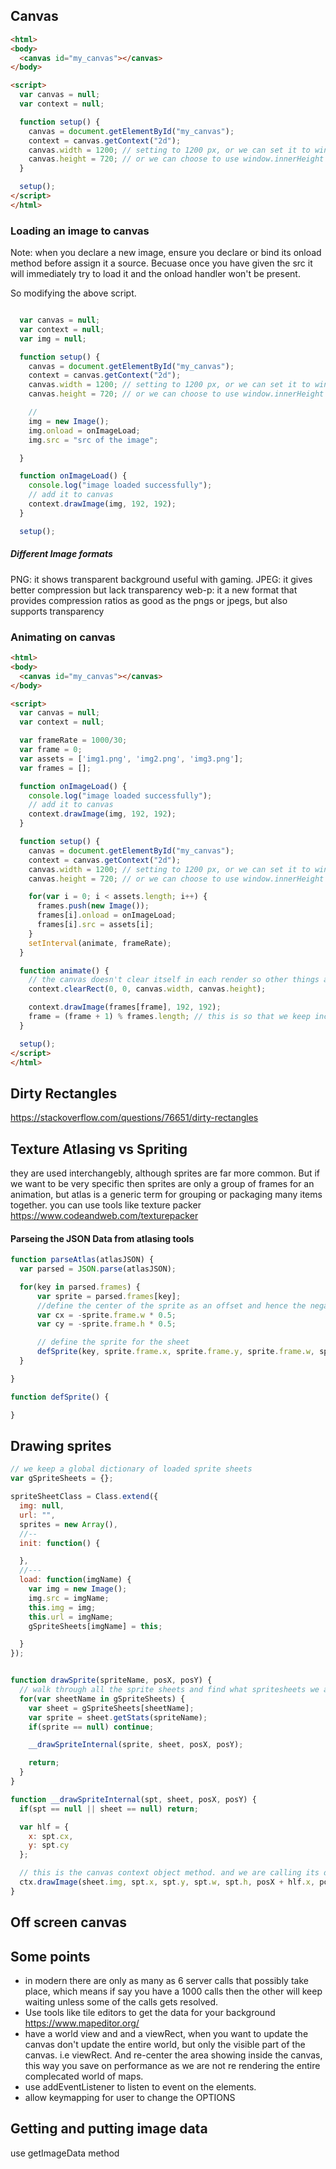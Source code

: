 ## Canvas

```HTML
<html>
<body>
  <canvas id="my_canvas"></canvas>
</body>

<script>
  var canvas = null;
  var context = null;

  function setup() {
    canvas = document.getElementById("my_canvas");
    context = canvas.getContext("2d");
    canvas.width = 1200; // setting to 1200 px, or we can set it to window.innerWidth
    canvas.height = 720; // or we can choose to use window.innerHeight
  }

  setup();
</script>
</html>
```

### Loading an image to canvas
Note: when you declare a new image, ensure you declare or bind its onload method before assign it a source. Becuase once you have given the src it will immediately try to load it and the onload handler won't be present.

So modifying the above script.
```js

  var canvas = null;
  var context = null;
  var img = null;

  function setup() {
    canvas = document.getElementById("my_canvas");
    context = canvas.getContext("2d");
    canvas.width = 1200; // setting to 1200 px, or we can set it to window.innerWidth
    canvas.height = 720; // or we can choose to use window.innerHeight

    //
    img = new Image();
    img.onload = onImageLoad;
    img.src = "src of the image";

  }

  function onImageLoad() {
    console.log("image loaded successfully");
    // add it to canvas
    context.drawImage(img, 192, 192);
  }

  setup();

```
##### Different Image formats
PNG: it shows transparent background useful with gaming.
JPEG: it gives better compression but lack transparency
web-p: it a new format that provides compression ratios as good as the pngs or jpegs, but also supports transparency

### Animating on canvas
```HTML
<html>
<body>
  <canvas id="my_canvas"></canvas>
</body>

<script>
  var canvas = null;
  var context = null;

  var frameRate = 1000/30;
  var frame = 0;
  var assets = ['img1.png', 'img2.png', 'img3.png'];
  var frames = [];

  function onImageLoad() {
    console.log("image loaded successfully");
    // add it to canvas
    context.drawImage(img, 192, 192);
  }

  function setup() {
    canvas = document.getElementById("my_canvas");
    context = canvas.getContext("2d");
    canvas.width = 1200; // setting to 1200 px, or we can set it to window.innerWidth
    canvas.height = 720; // or we can choose to use window.innerHeight

    for(var i = 0; i < assets.length; i++) {
      frames.push(new Image());
      frames[i].onload = onImageLoad;
      frames[i].src = assets[i];
    }
    setInterval(animate, frameRate);
  }

  function animate() {
    // the canvas doesn't clear itself in each render so other things always show up, we need to explicitly clear the context.
    context.clearRect(0, 0, canvas.width, canvas.height);

    context.drawImage(frames[frame], 192, 192);
    frame = (frame + 1) % frames.length; // this is so that we keep incrementing the frame, and anytime the frame becomes more than frames.length the the modulo function loop it around back to 0 and again count starts from 0 so it keep in correct sequence infinitely.
  }

  setup();
</script>
</html>
```

## Dirty Rectangles

https://stackoverflow.com/questions/76651/dirty-rectangles

## Texture Atlasing vs Spriting
they are used interchangebly, although sprites are far more common. But if we want to be very specific then sprites are only a group of frames for an animation, but atlas is a generic term for grouping or packaging many items together.
you can use tools like texture packer
https://www.codeandweb.com/texturepacker


#### Parseing the JSON Data from atlasing tools

```js
function parseAtlas(atlasJSON) {
  var parsed = JSON.parse(atlasJSON);

  for(key in parsed.frames) {
      var sprite = parsed.frames[key];
      //define the center of the sprite as an offset and hence the negative value.
      var cx = -sprite.frame.w * 0.5;
      var cy = -sprite.frame.h * 0.5;

      // define the sprite for the sheet
      defSprite(key, sprite.frame.x, sprite.frame.y, sprite.frame.w, sprite.frame.h)
  }

}

function defSprite() {

}
```

## Drawing sprites

```js
// we keep a global dictionary of loaded sprite sheets
var gSpriteSheets = {};

spriteSheetClass = Class.extend({
  img: null,
  url: "",
  sprites = new Array(),
  //--
  init: function() {

  },
  //---
  load: function(imgName) {
    var img = new Image();
    img.src = imgName;
    this.img = img;
    this.url = imgName;
    gSpriteSheets[imgName] = this;

  }
});


function drawSprite(spriteName, posX, posY) {
  // walk through all the sprite sheets and find what spritesheets we are looking for.
  for(var sheetName in gSpriteSheets) {
    var sheet = gSpriteSheets[sheetName];
    var sprite = sheet.getStats(spriteName);
    if(sprite == null) continue;

    __drawSpriteInternal(sprite, sheet, posX, posY);

    return;
  }
}

function __drawSpriteInternal(spt, sheet, posX, posY) {
  if(spt == null || sheet == null) return;

  var hlf = {
    x: spt.cx,
    y: spt.cy
  };

  // this is the canvas context object method. and we are calling its drawImage method
  ctx.drawImage(sheet.img, spt.x, spt.y, spt.w, spt.h, posX + hlf.x, posY + hlf.y  spt.w, spt.h);
}
```

## Off screen canvas


## Some points
* in modern there are only as many as 6 server calls that possibly take place, which means if say you have a 1000 calls then the other will keep waiting unless some of the calls gets resolved.
* Use tools like tile editors to get the data for your background
https://www.mapeditor.org/
* have a world view and and a viewRect, when you want to update the canvas don't update the entire world, but only the visible part of the canvas. i.e viewRect. And re-center the area showing inside the canvas, this way you save on performance as we are not re rendering the entire complecated world of maps.
* use addEventListener to listen to event on the elements.
* allow keymapping for user to change the OPTIONS


## Getting and putting image data
use getImageData method
